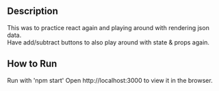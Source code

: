 ## Description
This was to practice react again and playing around with rendering json data. <br>
Have add/subtract buttons to also play around with state & props again.

## How to Run
Run with 'npm start'
Open http://localhost:3000 to view it in the browser.






